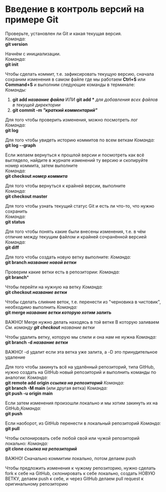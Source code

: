 # Введение в контроль версий на примере Git

Проверьте, установлен ли Git и какая текущая версия. \
*Команда:*\
**git version**

Начнём с инициализации.\
*Команда:*\
**git init**

Чтобы сделать коммит, т.е. зафиксировать текущую версию, сначала сохраним изменения в самом файле где мы работаем **Ctrl+S** или **Command+S** и выполним следующие команды в терминале:\
*Команды:*
1. **git add *название файла*** ИЛИ **git add \*** *для добавления всех файлов в текущей директории*
2. **git commit -m *"краткий комментарий"***

Для того чтобы проверить изменения, можно посмотреть лог \
*Команда:* \
**git log** 

Для того чтобы увидеть историю коммитов по всем веткам
*Команда:* \
**git log --graph** 


Если желаем вернуться к прошлой версии и посмотреть как всё выглядело, найдите в журнате изменений ту версию и скопируйте номер коммита, затем выполните \
*Команда:* \
**git checkout *номер коммита***

Для того чтобы вернуться к крайней версии, выполните \
*Команда:* \
**git checkout master**

Для того чтобы узнать текущий статус Git и есть ли что-то, что нужно сохранить \
*Команда:* \
**git status**

Для того чтобы понять какие были внесены изменения, т.е. в чём отличие между текущим файлом и крайней сочранённой версией \
*Команда:* \
**git diff**

Для того чтобы создать новую ветку выполните:
*Команда:* \
**git branch *название новой ветки***

Проверим какие ветки есть в репозитории:
*Команда:* \
**git branch***

Чтобы перейти на нужную на ветку
*Команда:* \
**git checkout *название ветки***

Чтобы сделать слияние веток, т.е. перенести из "черновика в чистовик", необходимо выполнить
*Команда:* \
**git merge *название ветки которую хотим залить***

ВАЖНО! Merge нужно делать находясь в той ветке В которую заливаем \
*См. команду **git checkout** название ветки*

Чтобы удалить ветку, которую мы слили и она нам не нужна
*Команда:* \
**git branch -d *название ветки***

ВАЖНО! -d удалит если эта ветка уже залита, а -D это принудительное удаление

Для того чтобы закинуть всё на удалённый репозиторий, типа GitHub, нужно создать на GitHub новый репозиторий и выполнить команды по аналогии:
*Команда:* \
**git remote add origin *ссылка на репозиторий***
*Команда:* \
**git branch -M main** (или другая ветка)
*Команда:* \
**git push -u origin main** 

Если затем изменения произошли локально и мы хотим закинуть их на GitHub,*Команда:* \
**git push** 

Если наоборот, из GitHub перенести в локальный репозиторий
*Команда:* \
**git pull** 

Чтобы склонировать себе любой свой или чужой репозиторий локально:
*Команда:* \
**git clone *ссылка на репозиторий*** 

ВАЖНО! Сначально коммитим локально, потом делаем push

Чтобы предложить изменения к чужому репозиторию, нужно сделать fork к себе на GitHub, склонировать к себе локально, создать НОВУЮ ВЕТКУ, делаем push к себе, и через GitHub делаем pull request к оригинальному репозиторию